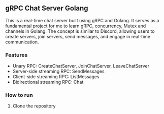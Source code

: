 ## gRPC Chat Server Golang
This is a real-time chat server built using gRPC and Golang. It serves as a fundamental project for me to learn gRPC, concurrency, Mutex and channels in Golang. The concept is similar to Discord, allowing users to create servers, join servers, send messages, and engage in real-time communication.

### Features
- Unary RPC: CreateChatServer, JoinChatServer, LeaveChatServer
- Server-side streaming RPC: SendMessages
- Client-side streaming RPC: ListMessages
- Bidirectional streaming RPC: Chat

### How to run
1. Clone the repository
